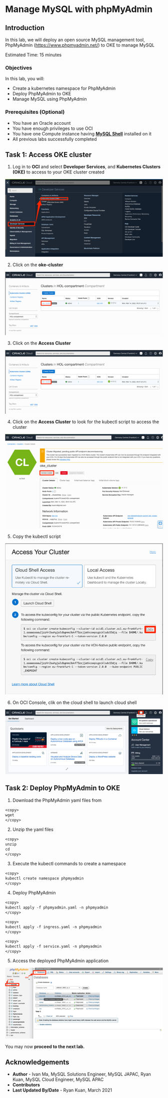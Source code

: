 # Manage MySQL with phpMyAdmin

## Introduction

In this lab, we will deploy an open source MySQL management tool, PhpMyAdmin (https://www.phpmyadmin.net/) to OKE to manage MySQL

Estimated Time: 15 minutes

### Objectives

In this lab, you will:

* Create a kubernetes namespace for PhpMyAdmin
* Deploy PhpMyAdmin to OKE
* Manage MySQL using PhpMyAdmin

### Prerequisites (Optional)

* You have an Oracle account
* You have enough privileges to use OCI
* You have one Compute instance having <a href="https://dev.mysql.com/doc/mysql-shell/8.0/en/mysql-shell-install.html" target="\_blank">**MySQL Shell**</a> installed on it
* All previous labs successfully completed

## Task 1: Access OKE cluster 

1. Log in to **OCI** and select **Developer Services**, and **Kubernetes Clusters (OKE)** to access to your OKE cluster created

![OKE](images/oke-cluster.png)

2. Click on the **oke-cluster**

![oke cluster](images/click-cluster.png)

3. Click on the **Access Cluster** 

![oke cluster detail](images/click-cluster.png)

4. Click on the **Access Cluster** to look for the kubectl script to access the cluster

![Access Cluster](images/access-cluster.png)

5. Copy the kubectl script

![kubectl script](images/copy-kubectl-script.png)

6. On OCI Console, clik on the cloud shell to launch cloud shell

![Cloud Shell](images/cloud-shell.png)

## Task 2: Deploy PhpMyAdmin to OKE

1. Download the PhpMyAdmin yaml files from

```
<copy>
wget 
</copy>
```

2. Unzip the yaml files

```
<copy>
unzip 
cd 
</copy>
```

3. Execute the kubectl commands to create a namespace

```
<copy>
kubectl create namespace phpmyadmin
</copy>
```

4. Deploy PhpMyAdmin 

```
<copy>
kubectl apply -f phpmyadmin.yaml -n phpmyadmin
</copy>
```
```
<copy>
kubectl apply -f ingress.yaml -n phpmyadmin
</copy>
```
```
<copy>
kubectl apply -f service.yaml -n phpmyadmin
</copy>
```

5. Access the deployed PhpMyAdmin application

![PhpMyAdmin](images/phpmyadmin.png)


You may now **proceed to the next lab.**

## Acknowledgements
* **Author** 
			 - Ivan Ma, MySQL Solutions Engineer, MySQL JAPAC, Ryan Kuan, MySQL Cloud Engineer, MySQL APAC
* **Contributors** 
* **Last Updated By/Date** - Ryan Kuan, March 2021